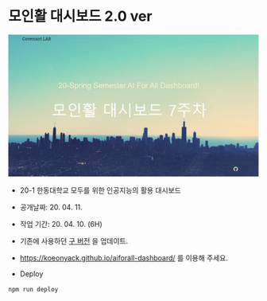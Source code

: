 # 모인활 대시보드 2.0 ver


![img](img/index.png)


- 20-1 한동대학교 모두를 위한 인공지능의 활용 대시보드
- 공개날짜: 20. 04. 11.
- 작업 기간: 20. 04. 10. (6H)
- 기존에 사용하던 [구 버전](https://koeonyack.github.io/) 을 업데이트. 
- https://koeonyack.github.io/aiforall-dashboard/ 를 이용해 주세요.


- Deploy

``` bash
npm run deploy
```

